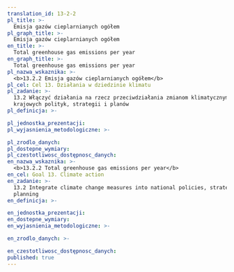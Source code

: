 ```yaml
---
translation_id: 13-2-2
pl_title: >-
  Emisja gazów cieplarnianych ogółem
pl_graph_title: >-
  Emisja gazów cieplarnianych ogółem
en_title: >-
  Total greenhouse gas emissions per year
en_graph_title: >-
  Total greenhouse gas emissions per year
pl_nazwa_wskaznika: >-
  <b>13.2.2 Emisja gazów cieplarnianych ogółem</b>
pl_cel: Cel 13. Działania w dziedzinie klimatu
pl_zadanie: >-
  13.2 Włączyć działania na rzecz przeciwdziałania zmianom klimatycznym do
  krajowych polityk, strategii i planów
pl_definicja: >-

pl_jednostka_prezentacji:
pl_wyjasnienia_metodologiczne: >-

pl_zrodlo_danych:
pl_dostepne_wymiary:
pl_czestotliwosc_dostępnosc_danych:
en_nazwa_wskaznika: >-
  <b>13.2.2 Total greenhouse gas emissions per year</b>
en_cel: Goal 13. Climate action
en_zadanie: >-
  13.2 Integrate climate change measures into national policies, strategies and
  planning
en_definicja: >-

en_jednostka_prezentacji:
en_dostepne_wymiary:
en_wyjasnienia_metodologiczne: >-

en_zrodlo_danych: >-

en_czestotliwosc_dostępnosc_danych:
published: true
---
```

